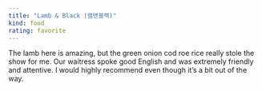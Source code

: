 ```yaml
---
title: "Lamb & Black (램앤블랙)"
kind: food
rating: favorite
---
```

The lamb here is amazing, but the green onion cod roe rice really stole the show for me. Our waitress spoke good English and was extremely friendly and attentive. I would highly recommend even though it’s a bit out of the way.